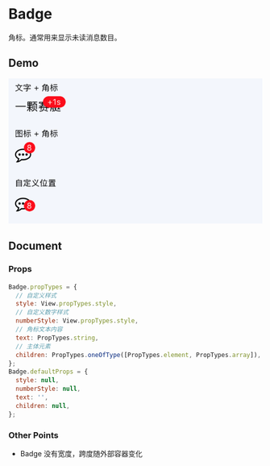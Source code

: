# Badge

角标。通常用来显示未读消息数目。

## Demo

![](demo.png)

## Document

### Props

```js
Badge.propTypes = {
  // 自定义样式
  style: View.propTypes.style,
  // 自定义数字样式
  numberStyle: View.propTypes.style,
  // 角标文本内容
  text: PropTypes.string,
  // 主体元素
  children: PropTypes.oneOfType([PropTypes.element, PropTypes.array]),
};
Badge.defaultProps = {
  style: null,
  numberStyle: null,
  text: '',
  children: null,
};
```

### Other Points

- Badge 没有宽度，跨度随外部容器变化
